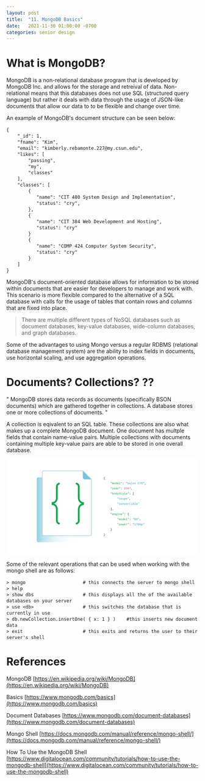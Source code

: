 ```yaml
---
layout: post
title:  "11. MongoDB Basics"
date:   2021-11-30 01:00:00 -0700
categories: senior design
---
```

<html><head><link rel="stylesheet" type="text/css" href="/../style2.css"></head><style>img[alt=forward-proxy-flow.png] {width: 50%}</style></html>

# What is MongoDB?

MongoDB is a non-relational database program that is developed by MongoDB Inc. and allows for the storage and retreival of data. Non-relational means that this databases does not use SQL (structured query language) but rather it deals with data through the usage of JSON-like documents that allow our data to to be flexible and change over time. 

An example of MongoDB's document structure can be seen below:
```
{
    "_id": 1,
    "fname": "Kim",
    "email": "kimberly.rebamonte.227@my.csun.edu",
    "likes": [
        "passing",
        "my",
        "classes"
    ],
    "classes": [
        {
           "name": "CIT 480 System Design and Implementation",
           "status": "cry",
        },
        {
           "name": "CIT 384 Web Development and Hosting",
           "status": "cry"
        }
        {
           "name": "COMP 424 Computer System Security",
           "status": "cry"
        }
    ]
}
```
MongoDB's document-oriented database allows for information to be stored within documents that are easier for developers to manage and work with. This scenario is more flexible compared to the alternative of a SQL database with calls for the usage of tables that contain rows and columns that are fixed into place.

> There are multiple different types of NoSQL databases such as document databases, key-value databases, wide-column databases, and graph databases.

Some of the advantages to using Mongo versus a regular RDBMS (relational database management system) are the ability to index fields in documents, use horizontal scaling, and use aggregation operations. 

# Documents? Collections? ??

" MongoDB stores data records as documents (specifically BSON documents) which are gathered together in collections. A database stores one or more collections of documents. "

A collection is eqivalent to an SQL table. These collections are also what makes up a complete MongoDB document. One document has multple fields that contain name-value pairs. Multiple collections with documents containing multiple key-value pairs are able to be stored in one overall database. 

![mongo-nested-document](/images/mongo-nested-document.png)

Some of the relevant operations that can be used when working with the mongo shell are as follows:

    > mongo                     # this connects the server to mongo shell
    > help
    > show dbs                  # this displays all the of the available databases on your server
    > use <db>                  # this switches the database that is currently in use
    > db.newCollection.insertOne( { x: 1 } )    #this inserts new document data
    > exit                      # this exits and returns the user to their server's shell

# References

MongoDB [https://en.wikipedia.org/wiki/MongoDB](https://en.wikipedia.org/wiki/MongoDB)

Basics [https://www.mongodb.com/basics](https://www.mongodb.com/basics)

Document Databases [https://www.mongodb.com/document-databases](https://www.mongodb.com/document-databases)

Mongo Shell [https://docs.mongodb.com/manual/reference/mongo-shell/](https://docs.mongodb.com/manual/reference/mongo-shell/)

How To Use the MongoDB Shell [https://www.digitalocean.com/community/tutorials/how-to-use-the-mongodb-shell](https://www.digitalocean.com/community/tutorials/how-to-use-the-mongodb-shell)
